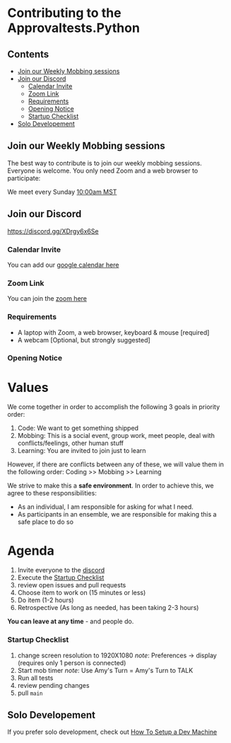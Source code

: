 # Contributing to the Approvaltests.Python

<!-- toc -->
## Contents

  * [Join our Weekly Mobbing sessions](#join-our-weekly-mobbing-sessions)
  * [Join our Discord](#join-our-discord)
    * [Calendar Invite](#calendar-invite)
    * [Zoom Link](#zoom-link)
    * [Requirements](#requirements)
    * [Opening Notice](#opening-notice)
    * [Startup Checklist](#startup-checklist)
  * [Solo Developement](#solo-developement)<!-- endToc -->

## Join our Weekly Mobbing sessions

The best way to contribute is to join our weekly mobbing sessions.    
Everyone is welcome. You only need Zoom and a web browser to participate:

We meet every Sunday [10:00am MST](https://www.timeanddate.com/worldclock/fixedtime.html?msg=Python+Mob&iso=20220508T10&p1=75&ah=1&am=30)

## Join our Discord

https://discord.gg/XDrgy6x6Se

### Calendar Invite

You can add our [google calendar here](https://calendar.google.com/calendar/u/0?cid=cHBnZ2wycWI3bGttOWlwbWI3aTIyMDI0dDhAZ3JvdXAuY2FsZW5kYXIuZ29vZ2xlLmNvbQ)


### Zoom Link

You can join the [zoom here](https://us02web.zoom.us/j/83006973213?pwd=RHhBamZNbVJFbTR6UmIxd0FwWWx5UT09)

### Requirements

* A laptop with Zoom, a web browser, keyboard & mouse [required]
* A webcam [Optional, but strongly suggested]


### Opening Notice

# Values<!-- include: opening_notice.md -->
  We come together in order to accomplish the following 3 goals in priority order:

  1. Code: We want to get something shipped 
  1. Mobbing: This is a social event, group work, meet people, deal with conflicts/feelings, other human stuff 
  1. Learning: You are invited to join just to learn

  However, if there are conflicts between any of these, we will value them in the following order:
  Coding >> Mobbing >> Learning

  We strive to make this a **safe environment**. In order to achieve this, we agree to these responsibilities:
  * As an individual, I am responsible for asking for what I need. 
  * As participants in an ensemble, we are responsible for making this a safe place to do so

# Agenda

  1. Invite everyone to the [discord](https://discord.gg/XDrgy6x6Se)
  2. Execute the [Startup Checklist](./Contribute.md#startup-checklist)
  3. review open issues and pull requests
  4. Choose item to work on (15 minutes or less)
  5. Do item (1-2 hours)
  6. Retrospective (As long as needed, has been taking 2-3 hours)

**You can leave at any time** - and people do.<!-- endInclude -->

### Startup Checklist
  1. change screen resolution to 1920X1080 
      *note*: Preferences -> display (requires only 1 person is connected)
  1. Start mob timer
      *note*: Use Amy's Turn = Amy's Turn to TALK
  1. Run all tests
  1. review pending changes
  1. pull `main` 


## Solo Developement
If you prefer solo development, check out [How To Setup a Dev Machine](./how_to/setting_up_a_dev_machine.md)

